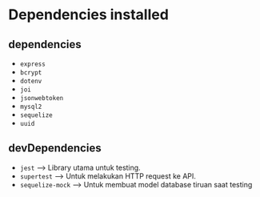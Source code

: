 # Dependencies installed

## dependencies

- `express`
- `bcrypt`
- `dotenv`
- `joi`
- `jsonwebtoken`
- `mysql2`
- `sequelize`
- `uuid`

## devDependencies

- `jest` --> Library utama untuk testing.
- `supertest` --> Untuk melakukan HTTP request ke API.
- `sequelize-mock` --> Untuk membuat model database tiruan saat testing
